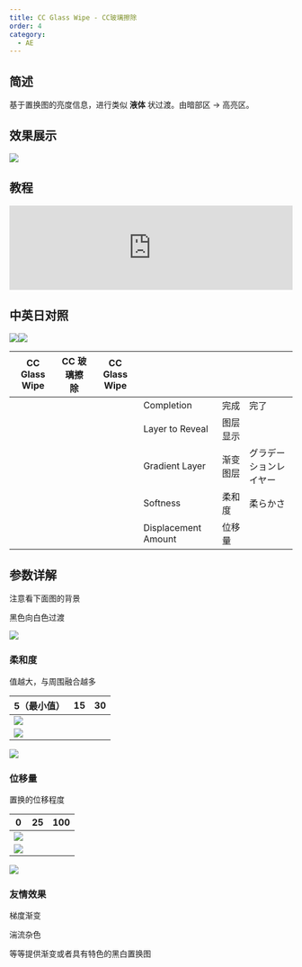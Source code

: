 ```yaml
---
title: CC Glass Wipe - CC玻璃擦除
order: 4
category:
  - AE
---
```


## 简述

基于置换图的亮度信息，进行类似 **液体** 状过渡。由暗部区 → 高亮区。

## 效果展示

![](https://cdn.yuelili.com/20220103192045.png)

## 教程

<iframe src="https://player.bilibili.com/player.html?bvid=BV1e34y1X7Vj&page=61&high_quality=1" width="100%" allowfullscreen="allowfullscreen" frameborder="0"></iframe>

## 中英日对照

![](https://mir.yuelili.com/wp-content/uploads/user/AE/effects/AE-Effects-Transition-CC_Glass_Wipe.png)![](https://mir.yuelili.com/wp-content/uploads/user/AE/effects/AE-Effects-Transition-CC_Glass_Wipe_cn.png)

| CC Glass Wipe | CC 玻璃擦除 | CC Glass Wipe |                     |          |                        |
| ------------- | ----------- | ------------- | ------------------- | -------- | ---------------------- |
|               |             |               | Completion          | 完成     | 完了                   |
|               |             |               | Layer to Reveal     | 图层显示 |                        |
|               |             |               | Gradient Layer      | 渐变图层 | グラデーションレイヤー |
|               |             |               | Softness            | 柔和度   | 柔らかさ               |
|               |             |               | Displacement Amount | 位移量   |                        |

## 参数详解

注意看下面图的背景

黑色向白色过渡

![](https://cdn.yuelili.com/20220103193524.png)

### 柔和度

值越大，与周围融合越多

| 5（最小值）                                     | 15  | 30  |
| ----------------------------------------------- | --- | --- |
| ![](https://cdn.yuelili.com/20220103193021.png) |
| ![](https://cdn.yuelili.com/20220103193155.png) |

![](https://cdn.yuelili.com/20220103193207.png)

### 位移量

置换的位移程度

| 0                                               | 25  | 100 |
| ----------------------------------------------- | --- | --- |
| ![](https://cdn.yuelili.com/20220103193001.png) |
| ![](https://cdn.yuelili.com/20220103193021.png) |

![](https://cdn.yuelili.com/20220103193033.png)

### 友情效果

梯度渐变

湍流杂色

等等提供渐变或者具有特色的黑白置换图
